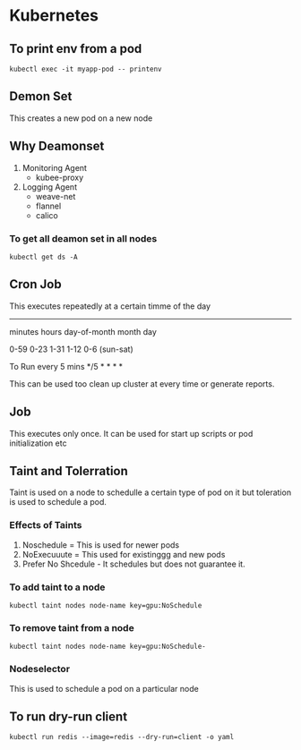 # Kubernetes

## To print env from a pod
```
kubectl exec -it myapp-pod -- printenv
```

## Demon Set
This creates a new pod on a new node

## Why Deamonset
1. Monitoring Agent
    - kubee-proxy
2. Logging Agent
    - weave-net
    - flannel
    - calico

### To get all deamon set in all nodes
```
kubectl get ds -A
```

## Cron Job
This executes repeatedly at a certain timme of the day

*  *  *  *  *

minutes hours day-of-month month   day

0-59    0-23  1-31         1-12    0-6 (sun-sat)

To Run every 5 mins
*/5 * * * *

This can be used too clean up cluster at every time or generate reports.

## Job
This executes only once. It can be used for start up scripts or pod initialization etc


## Taint and Tolerration
Taint is used on a node to schedulle a certain type of pod on it but toleration is used to schedule a pod.

### Effects of Taints
1. Noschedule = This is used for newer pods
2. NoExecuuute =     This used for existinggg and new pods
3. Prefer No Shcedule - It schedules but does not guarantee it.

### To add taint to a node
```
kubectl taint nodes node-name key=gpu:NoSchedule
```


### To remove taint from a node
```
kubectl taint nodes node-name key=gpu:NoSchedule-
```
### Nodeselector
This is used to schedule a pod on a particular node

## To run dry-run client
```
kubectl run redis --image=redis --dry-run=client -o yaml
```